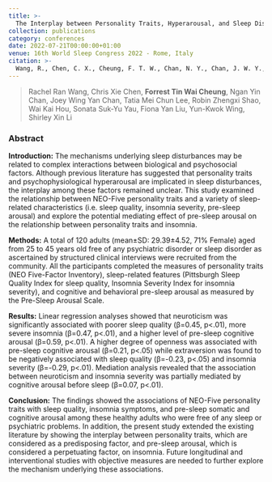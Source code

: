 ```yaml
---
title: >-
  The Interplay between Personality Traits, Hyperarousal, and Sleep Disturbances in healthy adults
collection: publications
category: conferences
date: 2022-07-21T00:00:00+01:00
venue: 16th World Sleep Congress 2022 - Rome, Italy
citation: >-
  Wang, R., Chen, C. X., Cheung, F. T. W., Chan, N. Y., Chan, J. W. Y., Lee, T. M. C., ... & Li, S. X. (2022). The Interplay between Personality Traits, Hyperarousal, and Sleep Disturbances in healthy adults. Sleep Medicine, 100, S97.
---
```

> Rachel Ran Wang, Chris Xie Chen, **Forrest Tin Wai Cheung**, Ngan Yin Chan, Joey Wing Yan Chan, Tatia Mei Chun Lee, Robin Zhengxi Shao, Wai Kai Hou, Sonata Suk-Yu Yau, Fiona Yan Liu, Yun-Kwok Wing, Shirley Xin Li

### Abstract

**Introduction:** The mechanisms underlying sleep disturbances may be related to complex interactions between biological and psychosocial factors. Although previous literature has suggested that personality traits and psychophysiological hyperarousal are implicated in sleep disturbances, the interplay among these factors remained unclear. This study examined the relationship between NEO-Five personality traits and a variety of sleep-related characteristics (i.e. sleep quality, insomnia severity, pre-sleep arousal) and explore the potential mediating effect of pre-sleep arousal on the relationship between personality traits and insomnia.

**Methods:** A total of 120 adults (mean±SD: 29.39±4.52, 71% Female) aged from 25 to 45 years old free of any psychiatric disorder or sleep disorder as ascertained by structured clinical interviews were recruited from the community. All the participants completed the measures of personality traits (NEO Five-Factor Inventory), sleep-related features (Pittsburgh Sleep Quality Index for sleep quality, Insomnia Severity Index for insomnia severity), and cognitive and behavioral pre-sleep arousal as measured by the Pre-Sleep Arousal Scale.

**Results:** Linear regression analyses showed that neuroticism was significantly associated with poorer sleep quality (β=0.45, p<.01), more severe insomnia (β=0.47, p<.01), and a higher level of pre-sleep cognitive arousal (β=0.59, p<.01). A higher degree of openness was associated with pre-sleep cognitive arousal (β=0.21, p<.05) while extraversion was found to be negatively associated with sleep quality (β=-0.23, p<.05) and insomnia severity (β=-0.29, p<.01). Mediation analysis revealed that the association between neuroticism and insomnia severity was partially mediated by cognitive arousal before sleep (β=0.07, p<.01).

**Conclusion:** The findings showed the associations of NEO-Five personality traits with sleep quality, insomnia symptoms, and pre-sleep somatic and cognitive arousal among these healthy adults who were free of any sleep or psychiatric problems. In addition, the present study extended the existing literature by showing the interplay between personality traits, which are considered as a predisposing factor, and pre-sleep arousal, which is considered a perpetuating factor, on insomnia. Future longitudinal and interventional studies with objective measures are needed to further explore the mechanism underlying these associations.